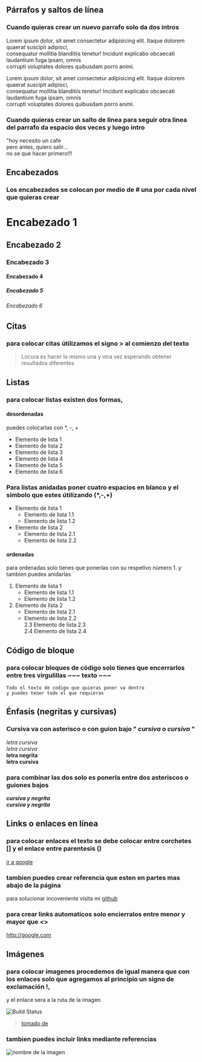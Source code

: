 ## Párrafos y saltos de línea

### Cuando quieras crear un nuevo parrafo solo da dos intros 

Lorem ipsum dolor, sit amet consectetur adipisicing elit. Itaque dolorem quaerat suscipit adipisci,  
consequatur mollitia blanditiis tenetur! Incidunt explicabo obcaecati laudantium fuga ipsam, omnis  
corrupti voluptates dolores quibusdam porro animi.

Lorem ipsum dolor, sit amet consectetur adipisicing elit. Itaque dolorem quaerat suscipit adipisci,  
consequatur mollitia blanditiis tenetur! Incidunt explicabo obcaecati laudantium fuga ipsam, omnis  
corrupti voluptates dolores quibusdam porro animi.

### Cuando quieras crear un salto de linea para seguir otra linea del parrafo da espacio dos veces y luego intro

"hoy necesito un cafe  
pero antes, quiero salir...  
no se que hacer primero!!!

## Encabezados

### Los encabezados se colocan por medio de # una por cada nivel que quieras crear

# Encabezado 1
## Encabezado 2
### Encabezado 3
#### Encabezado 4
##### Encabezado 5
###### Encabezado 6

## Citas

### para colocar citas útilizamos el signo > al comienzo del texto

> Locura es hacer lo mismo una y otra vez esperando obtener resultados diferentes

## Listas

### para colocar listas existen dos formas,  
#### desordenadas  
puedes colocarlas con *, -, + 

* Elemento de lista 1
* Elemento de lista 2
* Elemento de lista 3
* Elemento de lista 4
* Elemento de lista 5
* Elemento de lista 6

### Para listas anidadas poner cuatro espacios en blanco y el simbolo que estes útilizando (*,-,+)

* Elemento de lista 1  
    * Elemento de lista 1.1  
    * Elemento de lista 1.2  
* Elemento de lista 2  
    * Elemento de lista 2.1  
    * Elemento de lista 2.2
    
 #### ordenadas  
 para ordenadas solo tienes que ponerlas con su respetivo número 1. y tambien puedes anidarlas
 
 1. Elemento de lista 1   
    * Elemento de lista 1.1  
    * Elemento de lista 1.2  
2. Elemento de lista 2  
    * Elemento de lista 2.1  
    * Elemento de lista 2.2  
    2.3 Elemento de lista 2.3  
    2.4 Elemento de lista 2.4
    

## Código de bloque

### para colocar bloques de código solo tienes que encerrarlos entre tres virgulillas ~~~ texto ~~~

~~~
Todo el texto de codigo que quieras poner va dentro  
y puedes tener todo el que requieras  
~~~


## Énfasis (negritas y cursivas)

### Cursiva va con asterisco o con guíon bajo " *cursiva* o _cursiva_ "

*letra cursiva*  
_letra cursiva_  
**letra negrita**  
__letra cursiva__

### para combinar las dos solo es ponerla entre dos asteriscos o guiones bajos

***cursiva y negrita***  
___cursiva y negrita___

## Links o enlaces en línea

### para colocar enlaces el texto se debe colocar entre corchetes [] y el enlace entre parentesis ()

[ir a google](http://google.com)

### tambien puedes crear referencia que esten en partes mas abajo de la página

para solucionar incoveniente visita mi [github](github)

[github]: https://github.com/jucenaqui

### para crear links automaticos solo encierralos entre menor y mayor que <>

<http://google.com>

## Imágenes

### para colocar imagenes procedemos de igual manera que con los enlaces solo que agregamos al principio un signo de exclamación !,  
y el enlace sera a la ruta de la imagen

![Build Status](https://travis-ci.org/joemccann/dillinger.svg?branch=master)  
> [tomado de](https://dillinger.io)

### tambien puedes incluir links mediante referencias

![nombre de la imagen][img1]

[img1]: https://travis-ci.org/joemccann/dillinger.svg?branch=master


    
    
    
    








